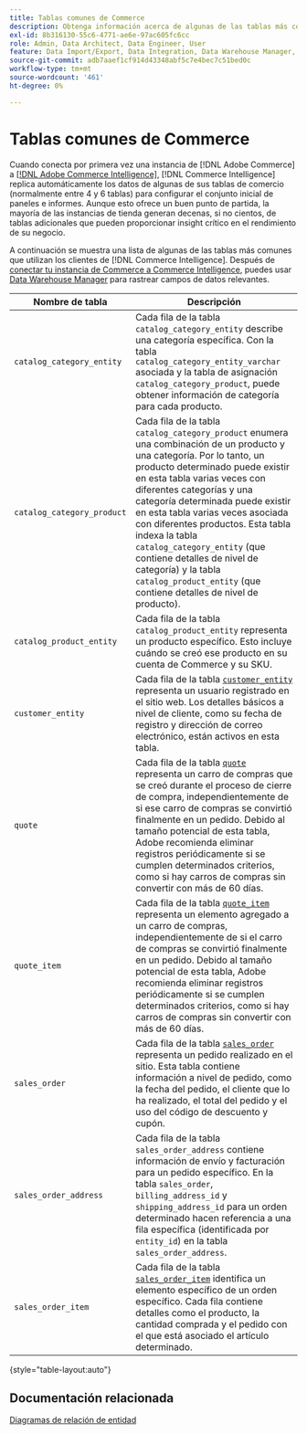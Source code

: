 ```yaml
---
title: Tablas comunes de Commerce
description: Obtenga información acerca de algunas de las tablas más comunes que usan  [!DNL Commerce Intelligence] clientes.
exl-id: 8b316130-55c6-4771-ae6e-97ac605fc6cc
role: Admin, Data Architect, Data Engineer, User
feature: Data Import/Export, Data Integration, Data Warehouse Manager, Commerce Tables
source-git-commit: adb7aaef1cf914d43348abf5c7e4bec7c51bed0c
workflow-type: tm+mt
source-wordcount: '461'
ht-degree: 0%

---
```


# Tablas comunes de Commerce

Cuando conecta por primera vez una instancia de [!DNL Adobe Commerce] a [[!DNL Adobe Commerce Intelligence]](../importing-data/integrations/magento.md), [!DNL Commerce Intelligence] replica automáticamente los datos de algunas de sus tablas de comercio (normalmente entre 4 y 6 tablas) para configurar el conjunto inicial de paneles e informes. Aunque esto ofrece un buen punto de partida, la mayoría de las instancias de tienda generan decenas, si no cientos, de tablas adicionales que pueden proporcionar insight crítico en el rendimiento de su negocio.

A continuación se muestra una lista de algunas de las tablas más comunes que utilizan los clientes de [!DNL Commerce Intelligence]. Después de [conectar tu instancia de Commerce a Commerce Intelligence](../../data-analyst/importing-data/integrations/magento.md), puedes usar [Data Warehouse Manager](../../data-analyst/data-warehouse-mgr/tour-dwm.md) para rastrear campos de datos relevantes.

| Nombre de tabla | Descripción |
|---|---|
| `catalog_category_entity` | Cada fila de la tabla `catalog_category_entity` describe una categoría específica. Con la tabla `catalog_category_entity_varchar` asociada y la tabla de asignación `catalog_category_product`, puede obtener información de categoría para cada producto. |
| `catalog_category_product` | Cada fila de la tabla `catalog_category_product` enumera una combinación de un producto y una categoría. Por lo tanto, un producto determinado puede existir en esta tabla varias veces con diferentes categorías y una categoría determinada puede existir en esta tabla varias veces asociada con diferentes productos. Esta tabla indexa la tabla `catalog_category_entity` (que contiene detalles de nivel de categoría) y la tabla `catalog_product_entity` (que contiene detalles de nivel de producto). |
| `catalog_product_entity` | Cada fila de la tabla `catalog_product_entity` representa un producto específico. Esto incluye cuándo se creó ese producto en su cuenta de Commerce y su SKU. |
| `customer_entity` | Cada fila de la tabla [`customer_entity`](../data-warehouse-mgr/cust-ent-table.md) representa un usuario registrado en el sitio web. Los detalles básicos a nivel de cliente, como su fecha de registro y dirección de correo electrónico, están activos en esta tabla. |
| `quote` | Cada fila de la tabla [`quote`](../data-warehouse-mgr/sales-flat-quote-table.md) representa un carro de compras que se creó durante el proceso de cierre de compra, independientemente de si ese carro de compras se convirtió finalmente en un pedido. Debido al tamaño potencial de esta tabla, Adobe recomienda eliminar registros periódicamente si se cumplen determinados criterios, como si hay carros de compras sin convertir con más de 60 días. |
| `quote_item` | Cada fila de la tabla [`quote_item`](../data-warehouse-mgr/sales-flat-quote-item-table.md) representa un elemento agregado a un carro de compras, independientemente de si el carro de compras se convirtió finalmente en un pedido. Debido al tamaño potencial de esta tabla, Adobe recomienda eliminar registros periódicamente si se cumplen determinados criterios, como si hay carros de compras sin convertir con más de 60 días. |
| `sales_order` | Cada fila de la tabla [`sales_order`](../data-warehouse-mgr/sales-flat-order-table.md) representa un pedido realizado en el sitio. Esta tabla contiene información a nivel de pedido, como la fecha del pedido, el cliente que lo ha realizado, el total del pedido y el uso del código de descuento y cupón. |
| `sales_order_address` | Cada fila de la tabla `sales_order_address` contiene información de envío y facturación para un pedido específico. En la tabla `sales_order`, `billing_address_id` y `shipping_address_id` para un orden determinado hacen referencia a una fila específica (identificada por `entity_id`) en la tabla `sales_order_address`. |
| `sales_order_item` | Cada fila de la tabla [`sales_order_item`](../data-warehouse-mgr/sales-flat-quote-item-table.md) identifica un elemento específico de un orden específico. Cada fila contiene detalles como el producto, la cantidad comprada y el pedido con el que está asociado el artículo determinado. |

{style="table-layout:auto"}

## Documentación relacionada

[Diagramas de relación de entidad](../data-warehouse-mgr/entity-rel-diag.md)
